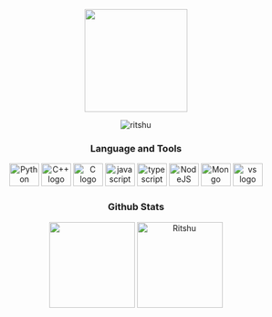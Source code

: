 <p align="center">
<img height="180px" src="https://lanyard-profile-readme.vercel.app/api/216282035503890442?theme=dark&hideDiscrim=true&idleMessage=☄️%20Hoshiyomi%20☄️&bg=050F2C" />
</p>
<p align="center"> <img src="https://count.getloli.com/get/@Ritshu?theme=rule34" alt="ritshu" /> </p>

### <p align="center">Language and Tools</p>
<div align="center">
  <img src="https://cdn.jsdelivr.net/gh/devicons/devicon/icons/python/python-plain.svg" height="40" width="52" alt="Python logo"  />
  <img src="https://cdn.jsdelivr.net/gh/devicons/devicon/icons/cplusplus/cplusplus-original.svg" height="40" width="52" alt="C++ logo"  />
  <img src="https://cdn.jsdelivr.net/gh/devicons/devicon/icons/c/c-original.svg" height="40" width="52" alt="C logo"  />
  <img src="https://cdn.jsdelivr.net/gh/devicons/devicon/icons/javascript/javascript-original.svg" height="40" width="52" alt="javascript logo"  />
  <img src="https://cdn.jsdelivr.net/gh/devicons/devicon/icons/typescript/typescript-original.svg" height="40" width="52" alt="typescript logo"  />
  <img src="https://cdn.jsdelivr.net/gh/devicons/devicon/icons/nodejs/nodejs-original.svg" height="40" width="52" alt="NodeJS logo"  />
  <img src="https://cdn.jsdelivr.net/gh/devicons/devicon/icons/mongodb/mongodb-original.svg" height="40" width="52" alt="Mongo logo"  />
  <img src="https://cdn.jsdelivr.net/gh/devicons/devicon/icons/visualstudio/visualstudio-plain.svg" height="40" width="52" alt="vs logo"  />
</div>

### <p align="center">Github Stats</p>
<p align="center">
   <img height="150px" src="https://github-readme-stats-sigma-five.vercel.app/api?username=ritshu&show_icons=true&count_private=true&theme=algolia" />&nbsp;<img height="150px" src="https://github-readme-stats-sigma-five.vercel.app/api/top-langs/?username=ritshu&layout=compact&count_private=true&theme=algolia" alt="Ritshu" />
</p>
